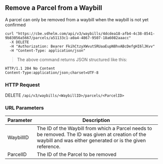 ## Remove a Parcel from a Waybill

A parcel can only be removed from a waybill when the waybill is not yet confirmed

```shell
curl "https://cbe.vdhelm.com/api/v3/waybills/4dcdea18-afb4-4c38-8541-9b83056a5667/parcels/a51133c1-a0a4-4867-9507-18a6082aaacc"
  -X DELETE
  -H "Authorization: Bearer FkihCtzyXWvutSRUaaEupN8hvABcDefgHI6lJKvv"
  -H "Content-Type: application/json"
```

> The above command returns JSON structured like this:

```
HTTP/1.1 204 No Content
Content-Type:application/json;charset=UTF-8
```

### HTTP Request

<span class="http-verb delete">DELETE</span> `/api/v3/waybills/<WaybillID>/parcels/<ParcelID>`

### URL Parameters

| Parameter | Description                                                                                                                                                                                                            |
|-----------|------------------------------------------------------------------------------------------------------------------------------------------------------------------------------------------------------------------------|
| WaybillID | The ID of the <span class="object">Waybill</span> from which a <span class="object">Parcel</span> needs to be removed. The ID was given at creation of the waybill and was either generated or is the given reference. |
| ParcelID  | The ID of the <span class="object">Parcel</span> to be removed                                                                                                                                                         |
